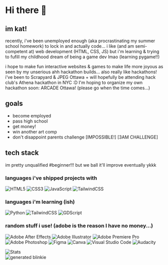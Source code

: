 # Hi there 👋
## im kat!
recently, i've been unemployed enough (aka procrastinating my summer school homework) to lock in and actually code... i like (and am semi-competent at) web development (HTML, CSS, JS) but i'm learning & trying to fufill my childhood dream of being a game dev lmao (learning pygame!!) 

i hope to make fun interactive websites & games to make life more joyous as seen by my unserious ahh hackathon builds... also really like hackathons! i've been to Scrapyard & JPEG Ottawa + will hopefully be attending hack club's Athena hackathon in NYC :D I'm hoping to organize my own hackathon soon: ARCADE Ottawa! (please go when the time comes...)
## goals
- become employed
- pass high school
- get money!
- win another art comp
- don't disappoint parents challenge [IMPOSSIBLE!] [3AM CHALLENGE]
## tech stack
im pretty unqualified #beginner!!! but we ball it'll improve eventually ykkk
### languages i've shipped projects with
![HTML5](https://img.shields.io/badge/html5-%23E34F26.svg?style=for-the-badge&logo=html5&logoColor=white)
![CSS3](https://img.shields.io/badge/css3-%231572B6.svg?style=for-the-badge&logo=css3&logoColor=white)
![JavaScript](https://img.shields.io/badge/javascript-%23323330.svg?style=for-the-badge&logo=javascript&logoColor=%23F7DF1E)
![TailwindCSS](https://img.shields.io/badge/tailwindcss-%2338B2AC.svg?style=for-the-badge&logo=tailwind-css&logoColor=white)

### languages i'm learning (ish)
![Python](https://img.shields.io/badge/python-3670A0?style=for-the-badge&logo=python&logoColor=ffdd54)
![TailwindCSS](https://img.shields.io/badge/tailwindcss-%2338B2AC.svg?style=for-the-badge&logo=tailwind-css&logoColor=white)
![GDScript](https://img.shields.io/badge/GDScript-%2374267B.svg?style=for-the-badge&logo=godotengine&logoColor=white)

### random stuff i use! (adobe is the reason I have no money...)
![Adobe After Effects](https://img.shields.io/badge/Adobe%20After%20Effects-9999FF.svg?style=for-the-badge&logo=Adobe%20After%20Effects&logoColor=white)
![Adobe Illustrator](https://img.shields.io/badge/adobe%20illustrator-%23FF9A00.svg?style=for-the-badge&logo=adobe%20illustrator&logoColor=white)
![Adobe Premiere Pro](https://img.shields.io/badge/Adobe%20Premiere%20Pro-9999FF.svg?style=for-the-badge&logo=Adobe%20Premiere%20Pro&logoColor=white)
![Adobe Photoshop](https://img.shields.io/badge/adobe%20photoshop-%2331A8FF.svg?style=for-the-badge&logo=adobe%20photoshop&logoColor=white)
![Figma](https://img.shields.io/badge/figma-%23F24E1E.svg?style=for-the-badge&logo=figma&logoColor=white)
![Canva](https://img.shields.io/badge/Canva-%2300C4CC.svg?style=for-the-badge&logo=Canva&logoColor=white)
![Visual Studio Code](https://img.shields.io/badge/Visual%20Studio%20Code-0078d7.svg?style=for-the-badge&logo=visual-studio-code&logoColor=white)
![Audacity](https://img.shields.io/badge/Audacity-0000CC?style=for-the-badge&logo=audacity&logoColor=white)

![Stats](https://github-readme-stats.hackclub.dev/api/wakatime?username=422&api_domain=hackatime.hackclub.com&&custom_title=Hackatime+Stats&layout=compact&cache_seconds=0&langs_count=8&theme=calm_pink
)
<br>
<img id="freshBlinkie" src="https://blinkies.cafe/b/blinkiesCafe-qZ.gif" alt="generated blinkie">
<!--
**ikealoverkat/ikealoverkat** is a ✨ _special_ ✨ repository because its `README.md` (this file) appears on your GitHub profile.

Here are some ideas to get you started:

- 🔭 I’m currently working on ...
- 🌱 I’m currently learning ...
- 👯 I’m looking to collaborate on ...
- 🤔 I’m looking for help with ...
- 💬 Ask me about ...
- 📫 How to reach me: ...
- 😄 Pronouns: ...
- ⚡ Fun fact: ...
-->

